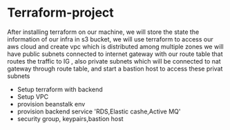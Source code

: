 # Terraform-project
After installing terraform on our machine, we will store the state the information of our infra in s3 bucket, we will use terraform to access our aws cloud and create vpc which is distributed among multiple zones we will have public subnets connected to internet gateway with our route table that routes the traffic to IG , also private subnets which will be connected to nat gateway through route table, and start a bastion host to access  these privat subnets
- Setup terraform with backend
- Setup VPC 
- provision beanstalk env
- provision backend service 'RDS,Elastic cashe,Active MQ'
- security group, keypairs,bastion host
